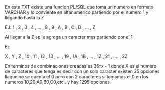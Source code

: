 En este TXT  existe una funcion PL/SQL que toma un numero en formato VARCHAR y lo conviente en alfanumerico
partiendo por el numero 1 y llegando hasta la Z

EJ:
1 , 2 , 3 , 4 , ... , 8 , 9 , A , B , C , D , ... , Z

Al llegar a la Z se le agrega un caracter mas partiendo por el 1 

Ej:

X , Y , Z , 10 , 11 , 12 , 13 , ... , 19 , 1A , 1B , ... , 1Z , 21 , .... , 2Z

En terminos de combinaciones creadas es 
36^x - 1
donde X es el numero de caracteres que tenga
es decir con un solo caracter existen 35 opciones llaque no se cuenta el 0
pero con 2 caracteres si tomamos el 0 en los numeros 10,20,A0,B0,C0,etc.. y hay 1295 opciones


